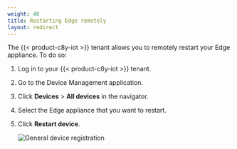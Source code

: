 ```yaml
---
weight: 40
title: Restarting Edge remotely
layout: redirect
---
```


The {{< product-c8y-iot >}} tenant allows you to remotely restart your Edge appliance. To do so:

1. Log in to your {{< product-c8y-iot >}} tenant.

2. Go to the Device Management application.

3. Click **Devices** > **All devices** in the navigator.

4. Select the Edge appliance that you want to restart.

5. Click **Restart device**.
   
   <img src="/images/edge/edge-remote-restart.png" alt="General device registration" style="max-width: 100%">